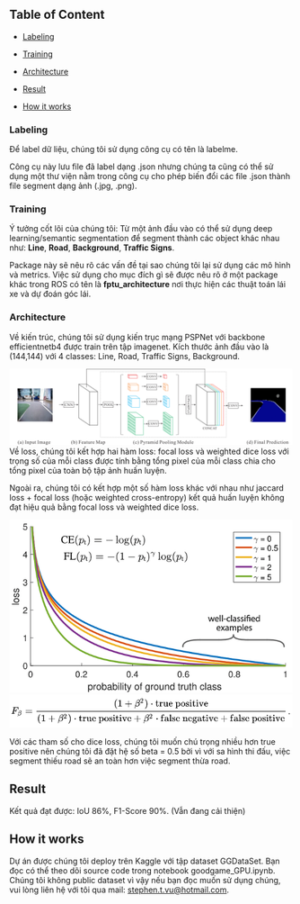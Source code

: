 
## Table of Content

- [Labeling](#Labeling)

- [Training](#Training)

- [Architecture](#Architecture)

- [Result](#Architecture)

- [How it works](#How-it-works)

### Labeling
Để label dữ liệu, chúng tôi sử dụng công cụ có tên là labelme. 

Công cụ này lưu file đã label dạng .json nhưng chúng ta cũng có thể sử dụng một thư viện nằm trong công cụ cho phép biến đổi các file .json thành file segment dạng ảnh (.jpg, .png).

### Training


Ý tưởng cốt lõi của chúng tôi: Từ một ảnh đầu vào có thể sử dụng deep learning/semantic segmentation để segment thành các object khác nhau như: **Line**, **Road**, **Background**, **Traffic Signs**. 

Package này sẽ nêu rõ các vấn đề tại sao chúng tôi lại sử dụng các mô hình và metrics. Việc sử dụng cho mục đích gì sẽ được nêu rõ ở một package khác trong ROS có tên là **fptu_architecture** nơi thực hiện các thuật toán lái xe và dự đoán góc lái.

### Architecture

Về kiến trúc, chúng tôi sử dụng kiến trục mạng PSPNet với backbone efficientnetb4 được train trên tập imagenet. Kích thước ảnh đầu vào là (144,144) với 4 classes: Line, Road, Traffic Signs, Background.

<center>
<img src="../images/pspnet.png" />
</center>
Về loss, chúng tôi kết hợp hai hàm loss: focal loss và weighted dice loss với trọng số của mỗi class được tính bằng tổng pixel của mỗi class chia cho tổng pixel của toàn bộ tập ảnh huấn luyện. 

Ngoài ra, chúng tôi có kết hợp một số hàm loss khác với nhau như jaccard loss + focal loss (hoặc weighted cross-entropy) kết quả huấn luyện không đạt hiệu quả bằng focal loss và weighted dice loss. 

<center>
<img src="../images/focal.png" />
</center>

<center>
<img src="../images/fb_score.png" />
</center>

Với các tham số cho dice loss, chúng tôi muốn chú trọng nhiều hơn true positive nên chúng tôi đã đặt hệ số beta = 0.5 bởi vì với sa hình thi đấu, việc segment thiếu road sẽ an toàn hơn việc segment thừa road. 

## Result

Kết quả đạt được: IoU 86%, F1-Score 90%. (Vẫn đang cải thiện)

## How it works

Dự án được chúng tôi deploy trên Kaggle với tập dataset GGDataSet. Bạn đọc có thể theo dõi source code trong notebook goodgame_GPU.ipynb. Chúng tôi không public dataset vì vậy nếu bạn đọc muốn sử dụng chúng, vui lòng liên hệ với tôi qua mail: stephen.t.vu@hotmail.com. 
